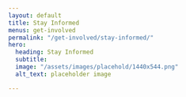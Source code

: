```yaml
---
layout: default
title: Stay Informed
menus: get-involved
permalink: "/get-involved/stay-informed/"
hero:
  heading: Stay Informed
  subtitle:
  image: "/assets/images/placehold/1440x544.png"
  alt_text: placeholder image

---
```

